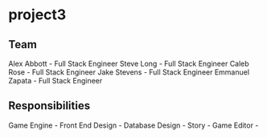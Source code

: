 # project3

## Team
Alex Abbott - Full Stack Engineer
Steve Long - Full Stack Engineer
Caleb Rose - Full Stack Engineer
Jake Stevens - Full Stack Engineer
Emmanuel Zapata - Full Stack Engineer

## Responsibilities
Game Engine - 
Front End Design -
Database Design -
Story -
Game Editor - 
